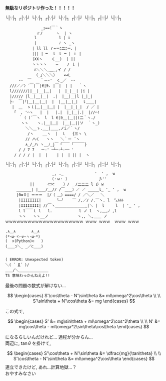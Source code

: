 **無駄なリポジトリ作った！！！！！**  

└|∵|┐ ┌|∵|┘ └|∵|┐ ┌|∵|┘ └|∵|┐ ┌|∵|┘ └|∵|┐ ┌|∵|┘ └|∵|┐

```
                _ｪ==ﾐ￣｀ゝ
              ｒ/      ヽ  | ヽ
             l          l | i
             |          ﾉ ヽ _ヽ
            | ll ll ｒ=＝ﾆ二ﾆ＝、|
            ||| | ━  ｌ ｌ ━ | ｉ |
            |XXヽ    く__)  | ||
            ヽヽヽヽ    ─    / ｌ |
             ﾊ＼＼＼_＿_,イ / /
             〈_｣＼＼＼）   ∠∠L
      -‐  ￣    ｀ー‐'  く_／  ‐-
  ///／／〉´￣|￣|∈|∋. |￣|  | |   ｀ヽ
  l///////||__|__|＿|   |  |_|__| |i |
  |///// |l＿|__|＿|  .|  |__|＿|l |_|_|
  ├‐  ￣|｢|＿|__|＿|  |  |__|＿|_|  ｌ＿__|
   |  ＿  ゝｌ|＿|__|＿| |  |__|_|_|  / ／ |
    ｢  , '⌒ヽ   |  |   |.|  |_|＿|.|  |//⌒!
      ｀（ (´￣ヽ  l  l ∈|∋__|＿||(二｀ヽ./
       ヽヽ    ヽ.|__|＿|  |__|＿||ソ  ｀ヽ_)
         ＼＼＿ゝ.＿_|＿＿,ノi／｀ヽ/
          /ヽ    __ヽ  |  ｌ   {三ヽ \
         // ハく   ヽヽ   ＼｀ー ´ヽ
         ∧_/_ハ ヽ__ﾉ_j￣「￣￣「￣￣￣}
      / / 7 7   ー‐' ─┴─‐┴‐── '
    / / / / |  |  |    | |  | || |  ヽ
```

└|∵|┐ ┌|∵|┘ └|∵|┐ ┌|∵|┘ └|∵|┐ ┌|∵|┘ └|∵|┐ ┌|∵|┘ └|∵|┐

```
                     _, ._              '  ' ,  w
                    （・ω・ ）             彡''
           ||      ⊂⊃⊂    ）/ ＿/二二二 l 彡 w
     ＿＿＿＿| |＿＿/__// /￣＿＿）／ ／ ＿＿＿l_ '_ ' ,  w
     |0≡０| ＝＝＝  |/（_＿）====/ / ／＼／   ＼
      |IIIIIIII|       └─┘    ￣ /,／/ /.￣ヽ. l  ㌦ﾙﾙﾙ
      |IIIIIIII| //￣ヽ＿＿＿＿＿＿＿＿_|＼ |  l     l  | '_ ' ,
      l l￣￣ｌ l   l.            l ノ l  ヽ,＿,ﾉ ,l
      ヽヽ   ヽヽ__ノ             ヽ,, ＼,＿＿ ノ
ｗｗｗｗｗｗｗｗｗｗｗｗｗｗｗｗｗｗｗｗｗ ｗｗｗ ｗｗｗ  ｗｗｗ ｗｗｗ
```

```
.∧＿∧       ∧＿∧
(*･ω･ヾ⌒∨⌒ヽ･ω･*)
(  ⊃(Python)⊂   )
(＿＿⊃＼_ _／⊂＿＿)


( ERROR: Unexpected token)
＼( ` Д´ )/
＿＿/＼＿＿＿＿＿＿＿＿
TS 意味わっかんねえよ!!
```


最後の問題の数式が解けない...

$$
  \begin{cases}
    S'\cos\theta - N'\sin\theta &= ml\omega^2\cos\theta \\ \\
    S'\sin\theta + N'\cos\theta &= mg
  \end{cases}
$$

この式で,

$$
  \begin{cases}
    S' &= mg\sin\theta + ml\omega^2\cos^2\theta \\ \\
    N' &= mg\cos\theta - ml\omega^2\sin\theta\cos\theta
  \end{cases}
$$

になるらしいんだけれど...  過程が分からん...  
両辺に, $\tan\theta$ を掛けて,

$$
  \begin{cases}
    S'\cos\theta + N'\sin\theta &= \dfrac{mg}{\tan\theta} \\ \\
    S'\cos\theta - N'\sin\theta &= ml\omega^2\cos\theta
  \end{cases}
$$
連立できたけど, あれ...計算地獄...？  
おやすみなさい
